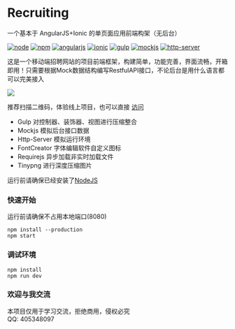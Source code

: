# Recruiting
一个基本于 AngularJS+Ionic 的单页面应用前端构架（无后台）

[![node](https://img.shields.io/badge/node-v6.11.3-green.svg)](https://nodejs.org)
[![npm](https://img.shields.io/badge/npm-v5.51-green.svg)](https://www.npmjs.com)
[![angularjs](https://img.shields.io/badge/angularjs-v1.4.3-red.svg)](https://angularjs.org)
[![ionic](https://img.shields.io/badge/ionic-v1.2.4-red.svg)](http://ionicframework.com)
[![gulp](https://img.shields.io/badge/gulp-v3.9.1-blue.svg)](https://nodejs.org)
[![mockjs](https://img.shields.io/badge/mockjs-v1.0.1%20beta3-blue.svg)](http://mockjs.com)
[![http-server](https://img.shields.io/badge/httpserver-v0.10.0%20beta3-blue.svg)](https://www.npmjs.com/package/http-server)

这是一个移动端招聘网站的项目前端框架，构建简单，功能完善，界面流畅，开箱即用！只需要根据Mock数据结构编写RestfulAPI接口，不论后台是用什么语言都可以完美接入

![](https://raw.githubusercontent.com/tsurumure/Recruiting/master/Mock/Images/online.png)

推荐扫描二维码，体验线上项目，也可以直接 [访问](http://m.zdzp.cn)

* Gulp 对控制器、装饰器、视图进行压缩整合
* Mockjs 模拟后台接口数据
* Http-Server 模拟运行环境
* FontCreator 字体编辑软件自定义图标
* Requirejs 异步加载非实时加载文件
* Tinypng 进行深度压缩图片

运行前请确保已经安装了[NodeJS](https://nodejs.org)

### 快速开始
运行前请确保不占用本地端口(8080)
```
npm install --production
npm start
```

### 调试环境
```
npm install
npm run dev
```

### 欢迎与我交流
本项目仅用于学习交流，拒绝商用，侵权必究  
QQ: 405348097
